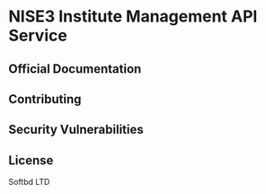 # NISE3 Institute Management API Service

 
## Official Documentation
 
## Contributing
 
## Security Vulnerabilities
 
## License
 Softbd LTD

